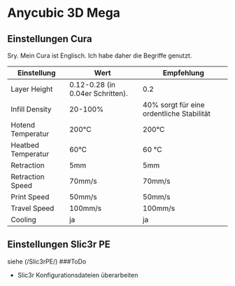 # Anycubic 3D Mega
## Einstellungen Cura
Sry. Mein Cura ist Englisch. Ich habe daher die Begriffe genutzt.

| Einstellung | Wert | Empfehlung |
| --- | --- | --- |
| Layer Height | 0.12-0.28 (in 0.04er Schritten). | 0.2 |
| Infill Density | 20-100% | 40% sorgt für eine ordentliche Stabilität |
| Hotend Temperatur | 200°C | 200°C |
| Heatbed Temperatur | 60°C | 60 °C |
| Retraction | 5mm | 5mm |
| Retraction Speed | 70mm/s | 70mm/s |
| Print Speed | 50mm/s | 50mm/s |
| Travel Speed | 100mm/s | 100mm/s |
| Cooling | ja | ja |

## Einstellungen Slic3r PE
siehe (/Slic3rPE/)
###ToDo
- Slic3r Konfigurationsdateien überarbeiten
